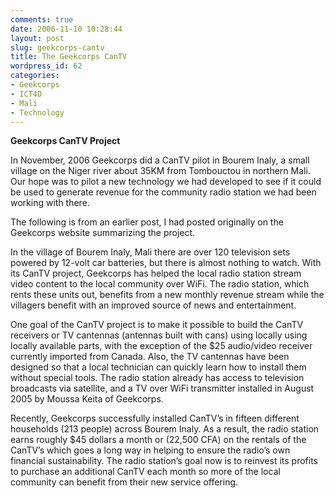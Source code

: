 ```yaml
---
comments: true
date: 2006-11-10 10:28:44
layout: post
slug: geekcorps-cantv
title: The Geekcorps CanTV
wordpress_id: 62
categories:
- Geekcorps
- ICT4D
- Mali
- Technology
---
```



**Geekcorps CanTV Project**

In November, 2006 Geekcorps did a CanTV pilot in Bourem Inaly, a small village on the Niger river about 35KM from Tombouctou in northern Mali.  Our hope was to pilot a new technology we had developed to see if it could be used to generate revenue for the community radio station we had been working with there.

The following is from an earlier post, I had posted originally on the Geekcorps website summarizing the project.

In the village of Bourem Inaly, Mali there are over 120 television sets powered by 12-volt car batteries, but there is almost nothing to watch. With its CanTV project, Geekcorps has helped the local radio station stream video content to the local community over WiFi. The radio station, which rents these units out, benefits from a new monthly revenue stream while the villagers benefit with an improved source of news and entertainment.

One goal of the CanTV project is to make it possible to build the CanTV receivers or TV cantennas (antennas built with cans) using locally using locally available parts, with the exception of the $25 audio/video receiver currently imported from Canada. Also, the TV cantennas have been designed so that a local technician can quickly learn how to install them without special tools. The radio station already has access to television broadcasts via satellite, and a TV over WiFi transmitter installed in August 2005 by Moussa Keita of Geekcorps.

Recently, Geekcorps successfully installed CanTV’s in fifteen different households (213 people) across Bourem Inaly. As a result, the radio station earns roughly $45 dollars a month or (22,500 CFA) on the rentals of the CanTV’s which goes a long way in helping to ensure the radio’s own financial sustainability. The radio station’s goal now is to reinvest its profits to purchase an additional CanTV each month so more of the local community can benefit from their new service offering.



	

